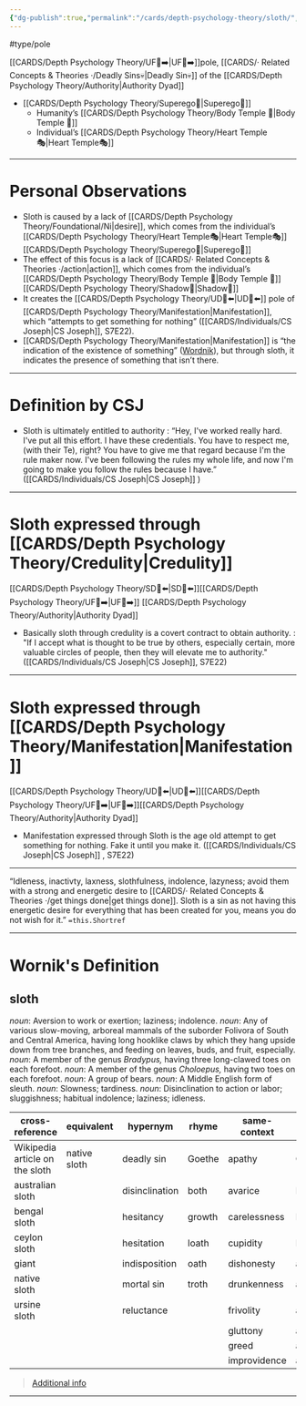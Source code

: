 ```yaml
---
{"dg-publish":true,"permalink":"/cards/depth-psychology-theory/sloth/","created":"2023-02-24T17:36:14.616+01:00","updated":"2023-05-27T15:36:24.006+02:00"}
---
```


#type/pole 

[[CARDS/Depth Psychology Theory/UF👤➡️\|UF👤➡️]]pole, [[CARDS/· Related Concepts & Theories ·/Deadly Sins💀\|Deadly Sin💀]] of the [[CARDS/Depth Psychology Theory/Authority\|Authority Dyad]]
- [[CARDS/Depth Psychology Theory/Superego👹\|Superego👹]] 
	- Humanity’s [[CARDS/Depth Psychology Theory/Body Temple 🌳\|Body Temple 🌳]] 
	- Individual’s [[CARDS/Depth Psychology Theory/Heart Temple🎭\|Heart Temple🎭]] 
---
# Personal Observations 
- Sloth is caused by a lack of [[CARDS/Depth Psychology Theory/Foundational/Ni\|desire]], which comes from the individual’s [[CARDS/Depth Psychology Theory/Heart Temple🎭\|Heart Temple🎭]] [[CARDS/Depth Psychology Theory/Superego👹\|Superego👹]] 
- The effect of this focus is a lack of [[CARDS/· Related Concepts & Theories ·/action\|action]], which comes from the individual’s [[CARDS/Depth Psychology Theory/Body Temple 🌳\|Body Temple 🌳]] [[CARDS/Depth Psychology Theory/Shadow👥\|Shadow👥]] 
- It creates the [[CARDS/Depth Psychology Theory/UD👤⬅️\|UD👤⬅️]] pole of [[CARDS/Depth Psychology Theory/Manifestation\|Manifestation]], which “attempts to get something for nothing” ([[CARDS/Individuals/CS Joseph\|CS Joseph]], S7E22). 
- [[CARDS/Depth Psychology Theory/Manifestation\|Manifestation]] is “the indication of the existence of something” ([Wordnik](https://www.wordnik.com/words/manifestation)), but through sloth, it indicates the presence of something that isn’t there.  
---
# Definition by CSJ 

<div class="transclusion internal-embed is-loaded"><div class="markdown-embed">



- Sloth is ultimately entitled to authority : “Hey, I've worked really hard. I've put all this effort. I have these credentials. You have to respect me, (with their Te), right? You have to give me that regard because I'm the rule maker now. I've been following the rules my whole life, and now I'm going to make you follow the rules because I have.” ([[CARDS/Individuals/CS Joseph\|CS Joseph]] ) 

</div></div>


---
# Sloth expressed through [[CARDS/Depth Psychology Theory/Credulity\|Credulity]] 
[[CARDS/Depth Psychology Theory/SD🤸⬅️\|SD🤸⬅️]][[CARDS/Depth Psychology Theory/UF👤➡️\|UF👤➡️]] [[CARDS/Depth Psychology Theory/Authority\|Authority Dyad]] 

<div class="transclusion internal-embed is-loaded"><div class="markdown-embed">



- Basically sloth through credulity is a covert contract to obtain authority.  : "If I accept what is thought to be true by others, especially certain, more valuable circles of people, then they will elevate me to authority." ([[CARDS/Individuals/CS Joseph\|CS Joseph]], S7E22) 

</div></div>


---
# Sloth expressed through [[CARDS/Depth Psychology Theory/Manifestation\|Manifestation]] 
[[CARDS/Depth Psychology Theory/UD👤⬅️\|UD👤⬅️]][[CARDS/Depth Psychology Theory/UF👤➡️\|UF👤➡️]][[CARDS/Depth Psychology Theory/Authority\|Authority Dyad]] 

<div class="transclusion internal-embed is-loaded"><div class="markdown-embed">



- Manifestation expressed through Sloth is the age old attempt to get something for nothing. Fake it until you make it. ([[CARDS/Individuals/CS Joseph\|CS Joseph]] , S7E22) 

</div></div>


---

<div class="transclusion internal-embed is-loaded"><div class="markdown-embed">



“Idleness, inactivty, laxness, slothfulness, indolence, lazyness; avoid them with a strong and energetic desire to [[CARDS/· Related Concepts & Theories ·/get things done\|get things done]]. Sloth is a sin as not having this energetic desire for everything that has been created for you, means you do not wish for it.” `=this.Shortref` 

</div></div>

 
---
# Wornik's Definition
## sloth
*noun*: Aversion to work or exertion; laziness; indolence.
*noun*: Any of various slow-moving, arboreal mammals of the suborder Folivora of South and Central America, having long hooklike claws by which they hang upside down from tree branches, and feeding on leaves, buds, and fruit, especially.
*noun*: A member of the genus <em>Bradypus,</em> having three long-clawed toes on each forefoot.
*noun*: A member of the genus <em>Choloepus,</em> having two toes on each forefoot.
*noun*: A group of bears.
*noun*: A Middle English form of <internalXref urlencoded="sleuth">sleuth</internalXref>.
*noun*: Slowness; tardiness.
*noun*: Disinclination to action or labor; sluggishness; habitual indolence; laziness; idleness.

| cross-reference |equivalent |hypernym |rhyme |same-context |synonym |variant |
| --- | --- | --- | --- | --- | --- | --- |
| Wikipedia article on the sloth | native sloth | deadly sin | Goethe | apathy | Chiroptera | edentata |
| australian sloth |  | disinclination | both | avarice | Lagomorpha |  |
| bengal sloth |  | hesitancy | growth | carelessness | Primates |  |
| ceylon sloth |  | hesitation | loath | cupidity | Rodentia |  |
| giant |  | indisposition | oath | dishonesty | accidia |  |
| native sloth |  | mortal sin | troth | drunkenness | acedia |  |
| ursine sloth |  | reluctance |  | frivolity | aloofness |  |
|  |  |  |  | gluttony | anger |  |
|  |  |  |  | greed | apathy |  |
|  |  |  |  | improvidence | army |  |

> [Additional info](https://www.wordnik.com/words/sloth)
---
